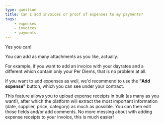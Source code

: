 ```yaml
---
type: question
title: Can I add invoices or proof of expenses to my payments?
tags:
    - expenses
    - invoices
    - payments
---
```


Yes you can!

You can add as many attachments as you like, actually.

For example, if you want to add an invoice with your dayrates and a different which contain only your Per Diems, that is no problem at all.

If you want to add expenses as well, we'd recommend to use the **"Add expense"** button, which you can see under your contract.

This feature allows you to upload expense receipts in bulk (as many as you want!), after which the platform will extract the most important information (date, supplier, price, category) as much as possible. You can then edit those fields and/or add comments. No more messing about with adding expense receipts to your invoice, this is much easier!
